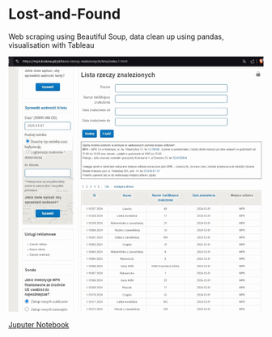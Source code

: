 # Lost-and-Found

Web scraping using Beautiful Soup, data clean up using pandas, visualisation with Tableau

![transform](images/output.gif)


[Juputer Notebook](https://github.com/Stephen137/Lost-and-Found/blob/main/Lost_n_Found.ipynb)
